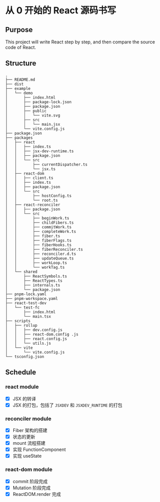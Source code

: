 # 从 0 开始的 React 源码书写

## Purpose

This project will write React step by step, and then compare the source code of React.

## Structure

```
.
├── README.md
├── dist
├── example
│   └── demo
│       ├── index.html
│       ├── package-lock.json
│       ├── package.json
│       ├── public
│       │   └── vite.svg
│       ├── src
│       │   └── main.jsx
│       └── vite.config.js
├── package.json
├── packages
│   ├── react
│   │   ├── index.ts
│   │   ├── jsx-dev-runtime.ts
│   │   ├── package.json
│   │   └── src
│   │       ├── currentDispatcher.ts
│   │       └── jsx.ts
│   ├── react-dom
│   │   ├── client.ts
│   │   ├── index.ts
│   │   ├── package.json
│   │   └── src
│   │       ├── hostConfig.ts
│   │       └── root.ts
│   ├── react-reconciler
│   │   ├── package.json
│   │   └── src
│   │       ├── beginWork.ts
│   │       ├── childFibers.ts
│   │       ├── commitWork.ts
│   │       ├── completeWork.ts
│   │       ├── fiber.ts
│   │       ├── fiberFlags.ts
│   │       ├── fiberHooks.ts
│   │       ├── fiberReconciler.ts
│   │       ├── reconciler.d.ts
│   │       ├── updateQueue.ts
│   │       ├── workLoop.ts
│   │       └── workTag.ts
│   └── shared
│       ├── ReactSymbols.ts
│       ├── ReactTypes.ts
│       ├── internals.ts
│       └── package.json
├── pnpm-lock.yaml
├── pnpm-workspace.yaml
├── react-test-dev
│   └── test-fc
│       ├── index.html
│       └── main.tsx
├── scripts
│   ├── rollup
│   │   ├── dev.config.js
│   │   ├── react-dom.config .js
│   │   ├── react.config.js
│   │   └── utils.js
│   └── vite
│       └── vite.config.js
└── tsconfig.json

```
## Schedule

### react module

- [x] JSX 的转译
- [x] JSX 的打包，包括了 `JSXDEV` 和 `JSXDEV_RUNTIME` 的打包

### reconciler module

- [x] Fiber 架构的搭建
- [x] 状态的更新
- [x] mount 流程搭建
- [x] 实现 FunctionComponent
- [x] 实现 useState

### react-dom module

- [x] commit 阶段完成
- [x] Mutation 阶段完成
- [x] ReactDOM.render 完成
